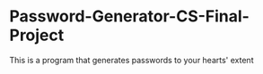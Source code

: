 # Password-Generator-CS-Final-Project
This is a program that generates passwords to your hearts' extent
